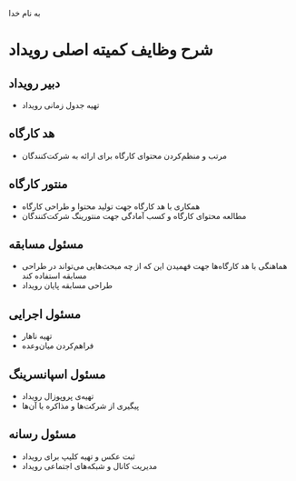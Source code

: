 به نام خدا
# شرح وظایف کمیته اصلی رویداد

## دبیر رویداد
- تهیه جدول زمانی رویداد


## هد کارگاه
- مرتب و منظم‌کردن محتوای کارگاه برای ارائه به شرکت‌کنندگان

## منتور کارگاه
- همکاری با هد کارگاه جهت تولید محتوا و طراحی کارگاه
- مطالعه محتوای کارگاه و کسب آمادگی جهت منتورینگ شرکت‌کنندگان


## مسئول مسابقه
- هماهنگی با هد کارگاه‌ها جهت فهمیدن این که از چه مبحث‌هایی می‌تواند در طراحی مسابقه استفاده کند
- طراحی مسابقه پایان رویداد


## مسئول اجرایی
- تهیه ناهار
- فراهم‌کردن میان‌وعده

## مسئول اسپانسرینگ
- تهیه‌ی پروپوزال رویداد
- پیگیری از شرکت‌ها و مذاکره با آن‌ها

## مسئول رسانه
- ثبت عکس و تهیه کلیپ برای رویداد
- مدیریت کانال و شبکه‌های اجتماعی رویداد
